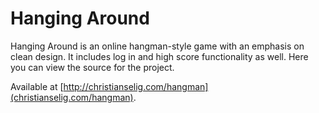 # Hanging Around

Hanging Around is an online hangman-style game with an emphasis on clean design. It includes log in and high score functionality as well. Here you can view the source for the project.

Available at [http://christianselig.com/hangman](christianselig.com/hangman).
